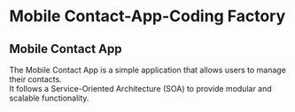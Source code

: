 # Mobile Contact-App-Coding Factory

## Mobile Contact App
The Mobile Contact App is a simple application that allows users to manage their contacts.  
It follows a Service-Oriented Architecture (SOA) to provide modular and scalable functionality.
